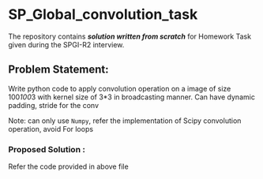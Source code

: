 # SP_Global_convolution_task

The repository contains ***solution written from scratch*** for Homework Task given during the SPGI-R2 interview. 

## Problem Statement: 
Write python code to apply convolution operation on a image of size 100*100*3 with kernel size of 3*3 in broadcasting manner. Can have dynamic padding, stride for the conv

Note: can only use `Numpy`, refer the implementation of Scipy convolution operation, avoid For loops


### Proposed Solution :
Refer the code provided in above file
